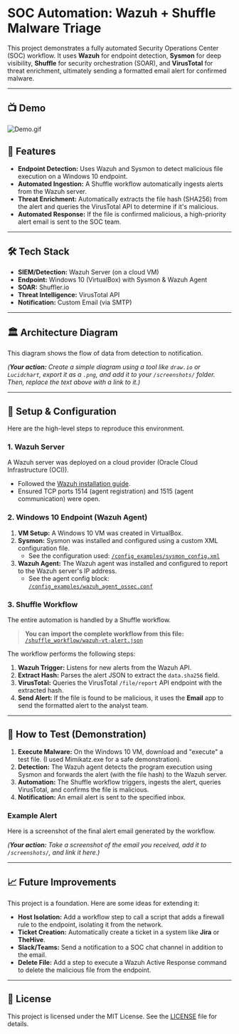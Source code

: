 # SOC Automation: Wazuh + Shuffle Malware Triage

This project demonstrates a fully automated Security Operations Center (SOC) workflow. It uses **Wazuh** for endpoint detection, **Sysmon** for deep visibility, **Shuffle** for security orchestration (SOAR), and **VirusTotal** for threat enrichment, ultimately sending a formatted email alert for confirmed malware.

---

## 📺 Demo

![Demo.gif](/screenshots/Demo.gif)

## 🚀 Features

* **Endpoint Detection:** Uses Wazuh and Sysmon to detect malicious file execution on a Windows 10 endpoint.
* **Automated Ingestion:** A Shuffle workflow automatically ingests alerts from the Wazuh server.
* **Threat Enrichment:** Automatically extracts the file hash (SHA256) from the alert and queries the VirusTotal API to determine if it's malicious.
* **Automated Response:** If the file is confirmed malicious, a high-priority alert email is sent to the SOC team.

---

## 🛠️ Tech Stack

* **SIEM/Detection:** Wazuh Server (on a cloud VM)
* **Endpoint:** Windows 10 (VirtualBox) with Sysmon & Wazuh Agent
* **SOAR:** Shuffler.io 
* **Threat Intelligence:** VirusTotal API
* **Notification:** Custom Email (via SMTP)

---

## 🏛️ Architecture Diagram

This diagram shows the flow of data from detection to notification.



*(**Your action:** Create a simple diagram using a tool like `draw.io` or `Lucidchart`, export it as a `.png`, and add it to your `/screenshots/` folder. Then, replace the text above with a link to it.)*

---

## 🔧 Setup & Configuration

Here are the high-level steps to reproduce this environment.

### 1. Wazuh Server

A Wazuh server was deployed on a cloud provider (Oracle Cloud Infrastructure (OCI)).
* Followed the [Wazuh installation guide](https://documentation.wazuh.com/current/installation-guide/index.html).
* Ensured TCP ports 1514 (agent registration) and 1515 (agent communication) were open.

### 2. Windows 10 Endpoint (Wazuh Agent)

1.  **VM Setup:** A Windows 10 VM was created in VirtualBox.
2.  **Sysmon:** Sysmon was installed and configured using a custom XML configuration file.
    * See the configuration used: [`/config_examples/sysmon_config.xml`](/config_examples/sysmon_config.xml)
3.  **Wazuh Agent:** The Wazuh agent was installed and configured to report to the Wazuh server's IP address.
    * See the agent config block: [`/config_examples/wazuh_agent_ossec.conf`](/config_examples/wazuh_agent_ossec.conf)

### 3. Shuffle Workflow

The entire automation is handled by a Shuffle workflow.

> **You can import the complete workflow from this file:** [`/shuffle_workflow/wazuh-vt-alert.json`](/shuffle_workflow/wazuh-vt-alert.json)

The workflow performs the following steps:
1.  **Wazuh Trigger:** Listens for new alerts from the Wazuh API.
2.  **Extract Hash:** Parses the alert JSON to extract the `data.sha256` field.
3.  **VirusTotal:** Queries the VirusTotal `/file/report` API endpoint with the extracted hash.
4.  **Send Alert:** If the file is found to be malicious, it uses the **Email** app to send the formatted alert to the analyst team.

---

## 🔬 How to Test (Demonstration)

1.  **Execute Malware:** On the Windows 10 VM, download and "execute" a test file. (I used Mimikatz.exe for a safe demonstration).
2.  **Detection:** The Wazuh agent detects the program execution using Sysmon and forwards the alert (with the file hash) to the Wazuh server.
3.  **Automation:** The Shuffle workflow triggers, ingests the alert, queries VirusTotal, and confirms the file is malicious.
4.  **Notification:** An email alert is sent to the specified inbox.

### Example Alert

Here is a screenshot of the final alert email generated by the workflow.



*(**Your action:** Take a screenshot of the email you received, add it to `/screenshots/`, and link it here.)*

---

## 📈 Future Improvements

This project is a foundation. Here are some ideas for extending it:
* **Host Isolation:** Add a workflow step to call a script that adds a firewall rule to the endpoint, isolating it from the network.
* **Ticket Creation:** Automatically create a ticket in a system like **Jira** or **TheHive**.
* **Slack/Teams:** Send a notification to a SOC chat channel in addition to the email.
* **Delete File:** Add a step to execute a Wazuh Active Response command to delete the malicious file from the endpoint.

---

## 📄 License

This project is licensed under the MIT License. See the [LICENSE](LICENSE) file for details.

